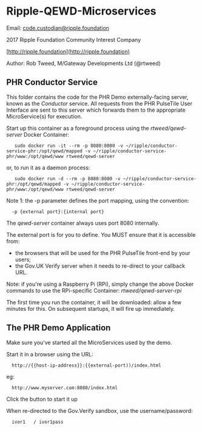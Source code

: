 # Ripple-QEWD-Microservices

Email: <code.custodian@ripple.foundation>

2017 Ripple Foundation Community Interest Company 

[http://ripple.foundation](http://ripple.foundation)

Author: Rob Tweed, M/Gateway Developments Ltd (@rtweed)

## PHR Conductor Service

This folder contains the code for the PHR Demo externally-facing server, known as the
*Conductor* service.  All requests from the PHR PulseTile User Interface are sent to this server which
forwards them to the appropriate MicroService(s) for execution. 

Start up this container as a foreground process using the *rtweed/qewd-server* Docker Container:

       sudo docker run -it --rm -p 8080:8080 -v ~/ripple/conductor-service-phr:/opt/qewd/mapped -v ~/ripple/conductor-service-phr/www:/opt/qewd/www rtweed/qewd-server



or, to run it as a daemon process:

       sudo docker run -d --rm -p 8080:8080 -v ~/ripple/conductor-service-phr:/opt/qewd/mapped -v ~/ripple/conductor-service-phr/www:/opt/qewd/www rtweed/qewd-server


Note 1: the -p parameter defines the port mapping, using the convention:

      -p {external port}:{internal port}

The *qewd-server* container always uses port 8080 internally.  

The external port is for you to define.  You MUST ensure that it is accessible from:

-  the browsers that will be used for the PHR PulseTile front-end by your users;
-  the Gov.UK Verify server when it needs to re-direct to your callback URL.  

Note: if you're using a Raspberry Pi (RPi), simply change the above Docker commands to use the RPi-specific Container: *rtweed/qewd-server-rpi*

The first time you run the container, it will be downloaded: allow a few minutes for this.  On subsequent 
startups, it will fire up immediately.


## The PHR Demo Application

Make sure you've started all the MicroServices used by the demo.

Start it in a browser using the URL:

      http://{{host-ip-address}}:{{external-port))/index.html

eg:

      http://www.myserver.com:8080/index.html

Click the button to start it up

When re-directed to the Gov.Verify sandbox, use the username/password:

      ivor1   / ivor1pass

